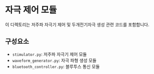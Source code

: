 # 자극 제어 모듈

이 디렉토리는 저주파 자극기 제어 및 두개전기자극 생성 관련 코드를 포함합니다.

## 구성요소

- `stimulator.py`: 저주파 자극기 제어 모듈
- `waveform_generator.py`: 자극 파형 생성 모듈
- `bluetooth_controller.py`: 블루투스 통신 모듈
